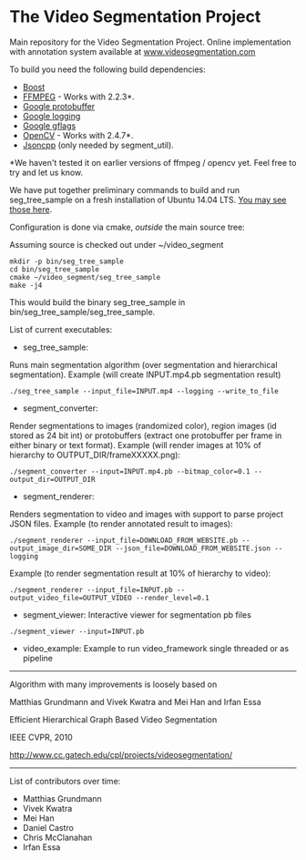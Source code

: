 The Video Segmentation Project
=============

Main repository for the Video Segmentation Project.
Online implementation with annotation system available at
www.videosegmentation.com

To build you need the following build dependencies:
- [Boost](http://www.boost.org/)
- [FFMPEG](https://www.ffmpeg.org/) - Works with 2.2.3*.
- [Google protobuffer](https://code.google.com/p/protobuf/)
- [Google logging](https://code.google.com/p/google-glog/)
- [Google gflags](https://code.google.com/p/gflags/)
- [OpenCV](http://opencv.org/) - Works with 2.4.7*.
- [Jsoncpp](https://github.com/open-source-parsers/jsoncpp) (only needed by segment_util).

*We haven't tested it on earlier versions of ffmpeg / opencv yet. Feel free to
try and let us know.

We have put together preliminary commands to build and run seg_tree_sample on
a fresh installation of Ubuntu 14.04 LTS. [You may see those here](https://docs.google.com/document/d/1idKVuSn-8Muhx4bIk5peXzaaYmDgK8bDgw4mgMn8gUY/edit?usp=sharing).

Configuration is done via cmake, *outside* the main source tree:

Assuming source is checked out under ~/video_segment

```shell
mkdir -p bin/seg_tree_sample
cd bin/seg_tree_sample
cmake ~/video_segment/seg_tree_sample
make -j4
```

This would build the binary seg_tree_sample in bin/seg_tree_sample/seg_tree_sample.

List of current executables:
- seg_tree_sample: 

Runs main segmentation algorithm (over segmentation and hierarchical segmentation).
Example (will create INPUT.mp4.pb segmentation result)
```shell
./seg_tree_sample --input_file=INPUT.mp4 --logging --write_to_file
```

- segment_converter:

Render segmentations to images (randomized color), region images (id stored as 24 bit int)
or protobuffers (extract one protobuffer per frame in either binary or text format).
Example (will render images at 10% of hierarchy to OUTPUT_DIR/frameXXXXX.png):
```shell
./segment_converter --input=INPUT.mp4.pb --bitmap_color=0.1 --output_dir=OUTPUT_DIR
```

- segment_renderer:

Renders segmentation to video and images with support to parse project JSON files.
Example (to render annotated result to images):
```shell
./segment_renderer --input_file=DOWNLOAD_FROM_WEBSITE.pb --output_image_dir=SOME_DIR --json_file=DOWNLOAD_FROM_WEBSITE.json --logging
```
Example (to render segmentation result at 10% of hierarchy to video):
```shell
./segment_renderer --input_file=INPUT.pb --output_video_file=OUTPUT_VIDEO --render_level=0.1
```

- segment_viewer: Interactive viewer for segmentation pb files
```shell
./segment_viewer --input=INPUT.pb
```

- video_example: Example to run video_framework single threaded or as pipeline


---

Algorithm with many improvements is loosely based on

Matthias Grundmann and Vivek Kwatra and Mei Han and Irfan Essa

Efficient Hierarchical Graph Based Video Segmentation

IEEE CVPR, 2010

http://www.cc.gatech.edu/cpl/projects/videosegmentation/

---

List of contributors over time:
- Matthias Grundmann
- Vivek Kwatra
- Mei Han
- Daniel Castro
- Chris McClanahan
- Irfan Essa
